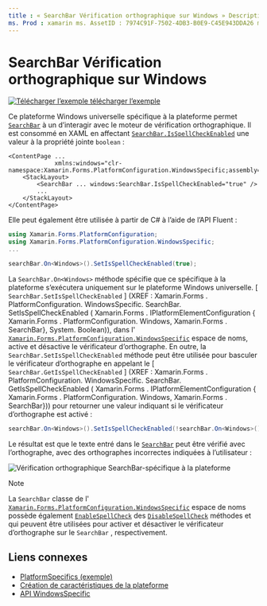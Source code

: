 ```yaml
---
title : « SearchBar Vérification orthographique sur Windows » Description : «les spécificités de la plateforme vous permettent d’utiliser des fonctionnalités uniquement disponibles sur une plateforme spécifique, sans implémenter de convertisseurs ou d’effets personnalisés. Cet article explique comment utiliser la propre plateforme Windows qui permet à un SearchBar d’interagir avec le moteur de vérification orthographique.»
ms. Prod : xamarin ms. AssetID : 7974C91F-7502-4DB3-B0E9-C45E943DDA26 ms. Technology : xamarin-Forms Author : davidbritch ms. Author : dabritch ms. Date : 10/24/2018 No-Loc : [ Xamarin.Forms , Xamarin.Essentials ]
---
```


# <a name="searchbar-spell-check-on-windows"></a>SearchBar Vérification orthographique sur Windows

[![Télécharger ](~/media/shared/download.png) l’exemple télécharger l’exemple](https://docs.microsoft.com/samples/xamarin/xamarin-forms-samples/userinterface-platformspecifics)

Ce plateforme Windows universelle spécifique à la plateforme permet [`SearchBar`](xref:Xamarin.Forms.SearchBar) à un d’interagir avec le moteur de vérification orthographique. Il est consommé en XAML en affectant [`SearchBar.IsSpellCheckEnabled`](xref:Xamarin.Forms.PlatformConfiguration.WindowsSpecific.SearchBar.IsSpellCheckEnabledProperty) une valeur à la propriété jointe `boolean` :

```xaml
<ContentPage ...
             xmlns:windows="clr-namespace:Xamarin.Forms.PlatformConfiguration.WindowsSpecific;assembly=Xamarin.Forms.Core">
    <StackLayout>
        <SearchBar ... windows:SearchBar.IsSpellCheckEnabled="true" />
        ...
    </StackLayout>
</ContentPage>
```

Elle peut également être utilisée à partir de C# à l’aide de l’API Fluent :

```csharp
using Xamarin.Forms.PlatformConfiguration;
using Xamarin.Forms.PlatformConfiguration.WindowsSpecific;
...

searchBar.On<Windows>().SetIsSpellCheckEnabled(true);
```

La `SearchBar.On<Windows>` méthode spécifie que ce spécifique à la plateforme s’exécutera uniquement sur le plateforme Windows universelle. [ `SearchBar.SetIsSpellCheckEnabled` ] (XREF : Xamarin.Forms . PlatformConfiguration. WindowsSpecific. SearchBar. SetIsSpellCheckEnabled ( Xamarin.Forms . IPlatformElementConfiguration { Xamarin.Forms . PlatformConfiguration. Windows, Xamarin.Forms . SearchBar}, System. Boolean)), dans l' [`Xamarin.Forms.PlatformConfiguration.WindowsSpecific`](xref:Xamarin.Forms.PlatformConfiguration.WindowsSpecific) espace de noms, active et désactive le vérificateur d’orthographe. En outre, la `SearchBar.SetIsSpellCheckEnabled` méthode peut être utilisée pour basculer le vérificateur d’orthographe en appelant le [ `SearchBar.GetIsSpellCheckEnabled` ] (XREF : Xamarin.Forms . PlatformConfiguration. WindowsSpecific. SearchBar. GetIsSpellCheckEnabled ( Xamarin.Forms . IPlatformElementConfiguration { Xamarin.Forms . PlatformConfiguration. Windows, Xamarin.Forms . SearchBar})) pour retourner une valeur indiquant si le vérificateur d’orthographe est activé :

```csharp
searchBar.On<Windows>().SetIsSpellCheckEnabled(!searchBar.On<Windows>().GetIsSpellCheckEnabled());
```

Le résultat est que le texte entré dans le [`SearchBar`](xref:Xamarin.Forms.SearchBar) peut être vérifié avec l’orthographe, avec des orthographes incorrectes indiquées à l’utilisateur :

![Vérification orthographique SearchBar-spécifique à la plateforme](searchbar-spell-check-images/searchbar-spellcheck.png "Vérification orthographique SearchBar-spécifique à la plateforme")

> [!NOTE]
> La `SearchBar` classe de l' [`Xamarin.Forms.PlatformConfiguration.WindowsSpecific`](xref:Xamarin.Forms.PlatformConfiguration.WindowsSpecific) espace de noms possède également [`EnableSpellCheck`](xref:Xamarin.Forms.PlatformConfiguration.WindowsSpecific.SearchBar.EnableSpellCheck*) des [`DisableSpellCheck`](xref:Xamarin.Forms.PlatformConfiguration.WindowsSpecific.SearchBar.DisableSpellCheck*) méthodes et qui peuvent être utilisées pour activer et désactiver le vérificateur d’orthographe sur le `SearchBar` , respectivement.

## <a name="related-links"></a>Liens connexes

- [PlatformSpecifics (exemple)](https://docs.microsoft.com/samples/xamarin/xamarin-forms-samples/userinterface-platformspecifics)
- [Création de caractéristiques de la plateforme](~/xamarin-forms/platform/platform-specifics/index.md#creating-platform-specifics)
- [API WindowsSpecific](xref:Xamarin.Forms.PlatformConfiguration.WindowsSpecific)
